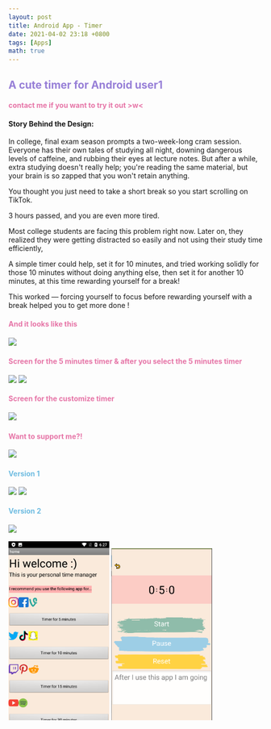 ```yaml
---
layout: post
title: Android App - Timer
date: 2021-04-02 23:18 +0800
tags: [Apps]
math: true
---
```


<!-- Global site tag (gtag.js) - Google Analytics -->
  <script async src="https://www.googletagmanager.com/gtag/js?id=G-TG0XJZG53F"></script>
  <script>
    window.dataLayer = window.dataLayer || [];
    function gtag(){dataLayer.push(arguments);}
    gtag('js', new Date());

    gtag('config', 'G-TG0XJZG53F');
  </script>


## <font color= 977FD7> A cute timer for Android user1</font>

#### <font color= E675A7> contact me if you want to try it out >w<</font>

#### Story Behind the Design:

In college, final exam season prompts a two-week-long cram session. Everyone has their own tales of studying all night, downing dangerous levels of caffeine, and rubbing their eyes at lecture notes. But after a while, extra studying doesn't really help; you're reading the same material, but your brain is so zapped that you won't retain anything.

You thought you just need to take a short break so you start scrolling on TikTok.

3 hours passed, and you are even more tired.

Most college students are facing this problem right now. Later on, they realized they were getting distracted so easily and not using their study time efficiently,

A simple timer could help, set it for 10 minutes, and tried working solidly for those 10 minutes without doing anything else, then set it for another 10 minutes, at this time rewarding yourself for a break!

This worked — forcing yourself to focus before rewarding yourself with a break helped you to get more done !

#### <font color= E675A7> And it looks like this </font>

<img src="{{ '/app/android-timer/home.png' | relative_url }}" width="300px">

#### <font color= E675A7> Screen for the 5 minutes timer & after you select the 5 minutes timer</font>

<img src="{{ '/app/android-timer/screen5min.gif' | relative_url }}" width="300px"> <img src="{{ '/app/android-timer/screen5minhome.jpg' | relative_url }}" width="300px">

#### <font color= E675A7> Screen for the customize timer </font>

<img src="{{ '/app/android-timer/screencusplay.gif' | relative_url }}" width="300px">

#### <font color= E675A7> Want to support me?! </font>

<img src="{{ '/app/android-timer/supporrt.png' | relative_url }}" width="300px">

#### <font color= 6FBCE1> Version 1</font>

<img src="{{ '/app/android-timer/v1home.png' | relative_url }}" width="300px"> <img src="{{ '/app/android-timer/v15min.png' | relative_url }}" width="300px">

#### <font color= 6FBCE1> Version 2</font>

<img src="{{ '/app/android-timer/v25min.png' | relative_url }}" width="300px">


<img src="/app/android-timer/v1home.png" width="200"/> <img src="/app/android-timer/v15min.png" width="200"/>
